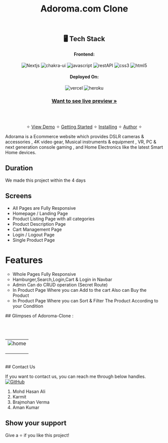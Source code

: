 <h1 align="center">Adoroma.com Clone</h1>
<br />

<h2 align="center">🖥️ Tech Stack</h2>


<h4 align="center">Frontend:</h4>

<p align="center">
  <img src="https://img.shields.io/badge/Next-20232A?style=for-the-badge&logo=react&logoColor=61DAFB" alt="Nextjs" />
  <img src="https://img.shields.io/badge/Chakra%20UI-3bc7bd?style=for-the-badge&logo=chakraui&logoColor=white" alt="chakra-ui" />
  <img src="https://img.shields.io/badge/JavaScript-323330?style=for-the-badge&logo=javascript&logoColor=F7DF1E" alt="javascript" />
  <img src="https://img.shields.io/badge/Rest_API-02303A?style=for-the-badge&logo=react-router&logoColor=white" alt="restAPI" />
  <img src="https://img.shields.io/badge/CSS3-1572B6?style=for-the-badge&logo=css3&logoColor=white" alt="css3" />
  <img src="https://img.shields.io/badge/HTML5-E34F26?style=for-the-badge&logo=html5&logoColor=white" alt="html5" />
</p>


<h4 align="center">Deployed On:</h4>

<p align="center">
  <img src="https://img.shields.io/badge/Netlify-00C7B7?style=for-the-badge&logo=netlify&logoColor=white" alt="vercel" />
  <img src="https://img.shields.io/badge/vercel-430098?style=for-the-badge&logo=vercel&logoColor=white" alt="heroku" />
</p>



<h3 align="center"><a href=https://elecroglad.vercel.app/"><strong>Want to see live preview »</strong></a></h3>
<br />
<p align="center">
  <br />&#10023;
  <a href="#Demo">View Demo</a> &#10023;
  <a href="#Getting-Started">Getting Started</a> &#10023; 
  <a href="#Install">Installing</a> &#10023;
  <a href="#Contact Us">Author</a> &#10023;
</p>

Adorama is a Ecommerce website which provides DSLR cameras & accessories , 4K video gear, Musical instruments & equipment , VR, PC & next generation console gaming , and Home Electronics like the latest Smart Home devices.

## Duration 
We made this project within the 4 days
<br />

## Screens 
- All Pages are Fully Responsive
- Homepage / Landing Page
- Product Listing Page with all categories
- Product Description Page
- Cart Management Page
- Login / Logout Page
- Single Product Page

<h1>Features</h1>
<div>
<ul type="circle">
  <li>Whole Pages Fully Responsive</li>
  <li>Hamburger,Search,Login,Cart & Login in Navbar </li>
  <li>Admin Can do CRUD operation (Secret Route)</li>
  <li>In Product Page Where you can Add to the cart Also can Buy the Product</li>
  <li>In Product Page Where you can Sort & Filter The Product According to your Condition</li>
  </ul>
</div>
## Glimpses of Adoroma-Clone :
<table>
  <tr>
    <td><img src="https://user-images.githubusercontent.com/107979908/221433913-9ba6be56-9225-4e94-9f82-75ed663fd30b.png"  alt="home" /></td>
  </tr>
  <br/>
  <tr>
    <td><img src="https://user-images.githubusercontent.com/107979908/221433952-1872d475-7049-43cd-a386-fda3b125a212.png"  alt="" /></td>
  </tr>
  <br/>
  <tr>
    <td><img src="https://user-images.githubusercontent.com/107979908/221434028-85f93c00-3568-4586-8565-f889e688fab8.png"  alt="" /></td>
  </tr>
  <br/>
   <tr>
    <td><img src="https://user-images.githubusercontent.com/107979908/221434119-03e0ac8f-e5ca-4315-9673-76ea263bcb7b.png"   alt="" /></td>
  </tr>
  <br/>

</table>

<br />
## Contact Us

If you want to contact us, you can reach me through below handles. <br />
[![GitHub](https://img.shields.io/badge/Jyotiranjan-Ghibila-0077B5?style=for-the-badge&logo=Github&logoColor=white)](https://github.com/JyotiranGhibila)
<ol>
<li>
Mohd Hasan Ali
</li>
 <li>
 Karmit	
 </li>
 <li>
 Brajmohan Verma	
 </li>
 <li>
 Aman Kumar
 </li>
</ol>



## Show your support

Give a ⭐️ if you like this project!

